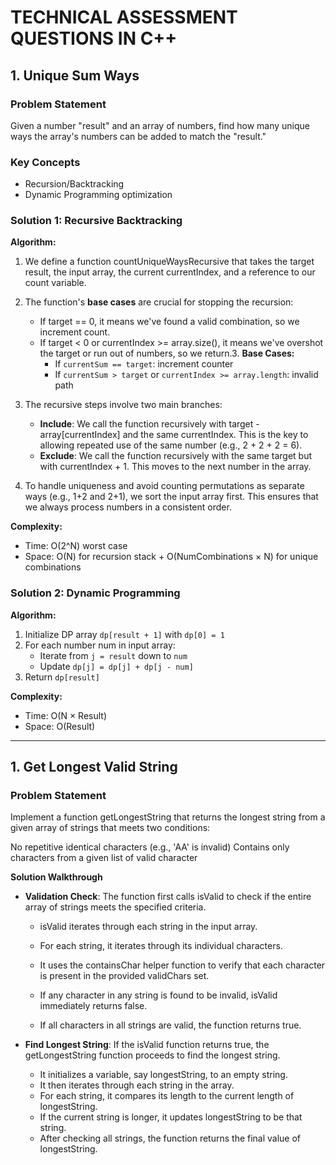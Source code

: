 # TECHNICAL ASSESSMENT QUESTIONS IN C++

## 1. Unique Sum Ways

### Problem Statement
Given a number "result" and an array of numbers, find how many unique ways the array's numbers can be added to match the "result."

### Key Concepts
- Recursion/Backtracking
- Dynamic Programming optimization

### Solution 1: Recursive Backtracking

**Algorithm:**
1. We define a function countUniqueWaysRecursive that takes the target result, the input array, the current currentIndex, and a reference to our count variable.
2. The function's **base cases** are crucial for stopping the recursion:

   * If target == 0, it means we've found a valid combination, so we increment count.
   * If target < 0 or currentIndex >= array.size(), it means we've overshot the target or run out of numbers, so we return.3. **Base Cases:**
     - If `currentSum == target`: increment counter
     - If `currentSum > target` or `currentIndex >= array.length`: invalid path
3. The recursive steps involve two main branches:

    * **Include**: We call the function recursively with target - array[currentIndex] and the same currentIndex. This is the key to allowing repeated use of the same number (e.g., 2 + 2 + 2 = 6).
    * **Exclude**: We call the function recursively with the same target but with currentIndex + 1. This moves to the next number in the array.
   
4. To handle uniqueness and avoid counting permutations as separate ways (e.g., 1+2 and 2+1), we sort the input array first. This ensures that we always process numbers in a consistent order.

**Complexity:**
- Time: O(2^N) worst case
- Space: O(N) for recursion stack + O(NumCombinations × N) for unique combinations

### Solution 2: Dynamic Programming

**Algorithm:**
1. Initialize DP array `dp[result + 1]` with `dp[0] = 1`
2. For each number num in input array:
    - Iterate from `j = result` down to `num`
    - Update `dp[j] = dp[j] + dp[j - num]`
3. Return `dp[result]`

**Complexity:**
- Time: O(N × Result)
- Space: O(Result)

---

## 1. Get Longest Valid String

### Problem Statement
Implement a function getLongestString that returns the longest string from a given array of strings that meets two conditions:

No repetitive identical characters (e.g., 'AA' is invalid)
Contains only characters from a given list of valid character

**Solution Walkthrough**
- **Validation Check**: The function first calls isValid to check if the entire array of strings meets the specified criteria.

    * isValid iterates through each string in the input array.
    * For each string, it iterates through its individual characters.
    * It uses the containsChar helper function to verify that each character is present in the provided validChars set.
    * If any character in any string is found to be invalid, isValid immediately returns false.
  
    * If all characters in all strings are valid, the function returns true.

* **Find Longest String**: If the isValid function returns true, the getLongestString function proceeds to find the longest string.

  * It initializes a variable, say longestString, to an empty string.
  * It then iterates through each string in the array.
  * For each string, it compares its length to the current length of longestString.
  * If the current string is longer, it updates longestString to be that string.
  * After checking all strings, the function returns the final value of longestString.